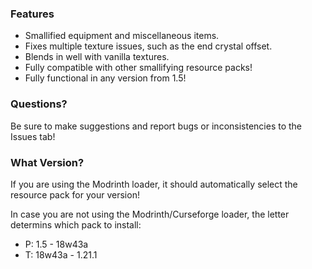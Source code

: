 ### Features
- Smallified equipment and miscellaneous items.
- Fixes multiple texture issues, such as the end crystal offset.
- Blends in well with vanilla textures.
- Fully compatible with other smallifying resource packs!
- Fully functional in any version from 1.5!

### Questions?
Be sure to make suggestions and report bugs or inconsistencies to the Issues tab!

### What Version?
If you are using the Modrinth loader, it should automatically select the resource pack for your version!

In case you are not using the Modrinth/Curseforge loader, the letter determins which pack to install:
* P: 1.5    - 18w43a
* T: 18w43a - 1.21.1
